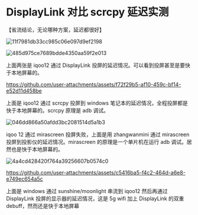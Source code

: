 # DisplayLink 对比 scrcpy 延迟实测

【省流结论，无论哪种方案，延迟都很好】

![11f7981db33cc985c06e097d9ef2198](https://github.com/user-attachments/assets/acc05163-614d-42b8-a117-e9f98ed43888)

![485d975ce7689bdde4350aa59f2e013](https://github.com/user-attachments/assets/2a08c7b1-f0d3-4bba-a89b-7686dc2767ae)

上面两张是 iqoo12 通过 DisplayLink 投屏的延迟情况。可以看到投屏甚至是要快于本地屏幕的。

https://github.com/user-attachments/assets/f72f29b5-af10-459c-bf14-e52d11d458be

上面是 iqoo12 通过 scrcpy 投屏到 windows 笔记本的延迟情况，全程投屏都是快于本地屏幕的。scrcpy 原理是 adb 调试。

![046dd866a50afdd3bc2081514d5a1b3](https://github.com/user-attachments/assets/d0d5b882-825e-422f-b199-be92fa841d71)

iqoo 12 通过 mirascreen 投屏失败，上面是用 zhangwanmini 通过 mirascreen 投屏到投影仪的延迟情况。mirascreen 的原理是一个单片机在运行 adb 调试。居然也是快于本地屏幕的。

![4a4cd428420f764a39256607b0574c0](https://github.com/user-attachments/assets/6bd98bdc-b577-40a1-b0ff-6762ae575c70)

https://github.com/user-attachments/assets/c5416ba5-f4c2-464d-a6e8-e749ec654a5c

上面是 windows 通过 sunshine/moonlight 串流到 iqoo12 然后再通过 DisplayLink 投屏的显示器的延迟情况，这是 5g wifi 加上 DisplayLink 的双重 debuff，然而还是快于本地屏幕





